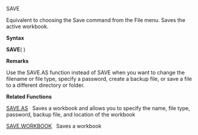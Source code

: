 SAVE

Equivalent to choosing the Save command from the File menu. Saves the
active workbook.

**Syntax**

**SAVE**( )

**Remarks**

Use the SAVE.AS function instead of SAVE when you want to change the
filename or file type, specify a password, create a backup file, or save
a file to a different directory or folder.

**Related Functions**

[SAVE.AS](SAVE.AS.md)   Saves a workbook and allows you to specify the name, file
type, password, backup file, and location of the workbook

[SAVE.WORKBOOK](SAVE.WORKBOOK.md)   Saves a workbook


